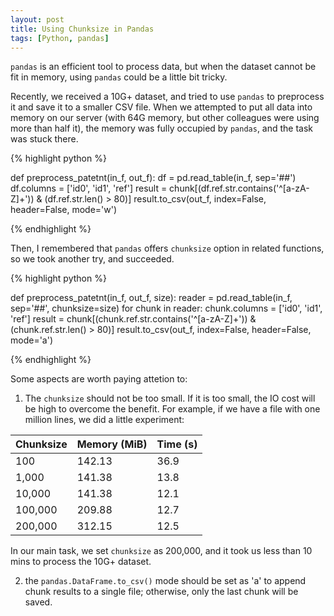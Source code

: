 ```yaml
---
layout: post
title: Using Chunksize in Pandas
tags: [Python, pandas]
---
```


`pandas` is an efficient tool to process data, but when the dataset cannot be fit in memory, using `pandas` could be a little bit tricky.

Recently, we received a 10G+ dataset, and tried to use `pandas` to preprocess it and save it to a smaller CSV file. When we attempted to put all data into memory on our server (with 64G memory, but other colleagues were using more than half it), the memory was fully occupied by `pandas`, and the task was stuck there.

{% highlight python %}

def preprocess_patetnt(in_f, out_f):
    df = pd.read_table(in_f, sep='##')
    df.columns = ['id0', 'id1', 'ref']
    result = chunk[(df.ref.str.contains('^[a-zA-Z]+')) & (df.ref.str.len() > 80)]
    result.to_csv(out_f, index=False, header=False, mode='w')

{% endhighlight %}

Then, I remembered that `pandas` offers `chunksize` option in related functions, so we took another try, and succeeded.

{% highlight python %}

def preprocess_patetnt(in_f, out_f, size):
    reader = pd.read_table(in_f, sep='##', chunksize=size)
    for chunk in reader:
        chunk.columns = ['id0', 'id1', 'ref']
        result = chunk[(chunk.ref.str.contains('^[a-zA-Z]+')) & (chunk.ref.str.len() > 80)]
        result.to_csv(out_f, index=False, header=False, mode='a')

{% endhighlight %}

Some aspects are worth paying attetion to:

1. The `chunksize` should not be too small. If it is too small, the IO cost will be high to overcome the benefit. For example, if we have a file with one million lines, we did a little experiment:

| Chunksize | Memory (MiB) | Time (s) |
|-----------|--------------|----------|
| 100       | 142.13       | 36.9     |
| 1,000     | 141.38       | 13.8     |
| 10,000    | 141.38       | 12.1     |
| 100,000   | 209.88       | 12.7     |
| 200,000   | 312.15       | 12.5     |

In our main task, we set `chunksize` as 200,000, and it took us less than 10 mins to process the 10G+ dataset.

2. the `pandas.DataFrame.to_csv()` mode should be set as 'a' to append chunk results to a single file; otherwise, only the last chunk will be saved.
